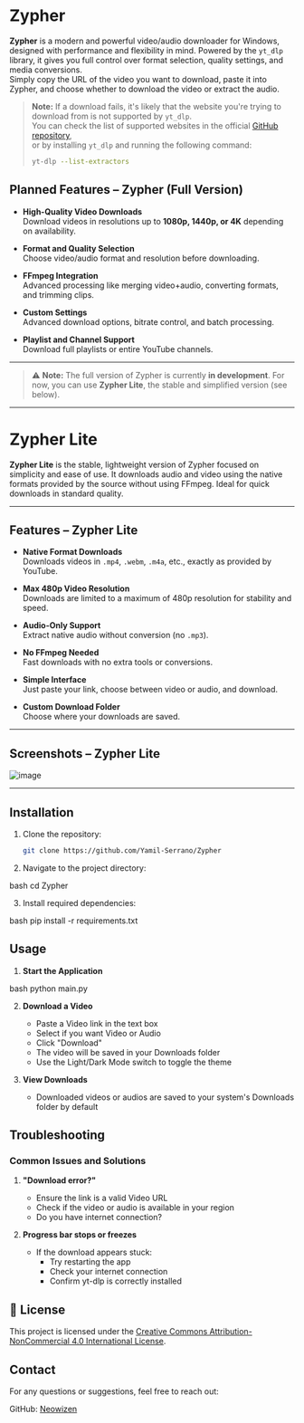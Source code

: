 # Zypher

**Zypher** is a modern and powerful video/audio downloader for Windows, designed with performance and flexibility in mind. Powered by the `yt_dlp` library, it gives you full control over format selection, quality settings, and media conversions.  
Simply copy the URL of the video you want to download, paste it into Zypher, and choose whether to download the video or extract the audio.

> **Note:** If a download fails, it's likely that the website you're trying to download from is not supported by `yt_dlp`.  
> You can check the list of supported websites in the official [GitHub repository](https://github.com/yt-dlp/yt-dlp/blob/master/supportedsites.md),  
> or by installing `yt_dlp` and running the following command:
>
> ```bash
> yt-dlp --list-extractors
> ```


##  Planned Features – Zypher (Full Version)

- **High-Quality Video Downloads**  
  Download videos in resolutions up to **1080p, 1440p, or 4K** depending on availability.

- **Format and Quality Selection**  
  Choose video/audio format and resolution before downloading.

- **FFmpeg Integration**  
  Advanced processing like merging video+audio, converting formats, and trimming clips.

- **Custom Settings**  
  Advanced download options, bitrate control, and batch processing.

- **Playlist and Channel Support**  
  Download full playlists or entire YouTube channels.

---

> ⚠️ **Note:** The full version of Zypher is currently **in development**. For now, you can use **Zypher Lite**, the stable and simplified version (see below).

---

# Zypher Lite

**Zypher Lite** is the stable, lightweight version of Zypher focused on simplicity and ease of use. It downloads audio and video using the native formats provided by the source without using FFmpeg. Ideal for quick downloads in standard quality.

---

## Features – Zypher Lite 

- **Native Format Downloads**  
  Downloads videos in `.mp4`, `.webm`, `.m4a`, etc., exactly as provided by YouTube.

- **Max 480p Video Resolution**  
  Downloads are limited to a maximum of 480p resolution for stability and speed.

- **Audio-Only Support**  
  Extract native audio without conversion (no `.mp3`).

- **No FFmpeg Needed**  
  Fast downloads with no extra tools or conversions.

- **Simple Interface**  
  Just paste your link, choose between video or audio, and download.

- **Custom Download Folder**  
  Choose where your downloads are saved.

---

## Screenshots – Zypher Lite
![image](https://github.com/user-attachments/assets/2c1a1c02-a5c2-4a95-859e-55084be11ea9)

---

## Installation

1. Clone the repository:
   ```bash
   git clone https://github.com/Yamil-Serrano/Zypher

2. Navigate to the project directory:
   
bash
   cd Zypher

3. Install required dependencies:
   
bash
   pip install -r requirements.txt


## Usage

1. **Start the Application**
   
bash
   python main.py


2. **Download a Video**
   - Paste a Video link in the text box
   - Select if you want Video or Audio
   - Click "Download"
   - The video will be saved in your Downloads folder
   - Use the Light/Dark Mode switch to toggle the theme

3. **View Downloads**
   - Downloaded videos or audios are saved to your system's Downloads folder by default

## Troubleshooting

### Common Issues and Solutions

1. **"Download error?"**
   - Ensure the link is a valid Video URL
   - Check if the video or audio is available in your region
   - Do you have internet connection?

2. **Progress bar stops or freezes**
   - If the download appears stuck:
     - Try restarting the app
     - Check your internet connection
     - Confirm yt-dlp is correctly installed

## 📝 License

This project is licensed under the [Creative Commons Attribution-NonCommercial 4.0 International License](LICENSE.md).

## Contact

For any questions or suggestions, feel free to reach out:

GitHub: [Neowizen](https://github.com/Yamil-Serrano)
